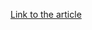 [Link to the article](https://www.welivesecurity.com/en/videos/stealing-cash-using-nfc-relay-week-in-security-with-tony-anscombe/)
